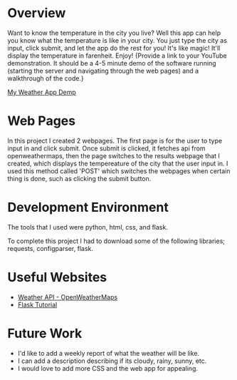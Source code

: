# Overview

Want to know the temperature in the city you live? Well this app can help you know what the temperature is like in your city. You just type the city as input, click submit, and let the app do the rest for you! It's like magic! It'll display the temperature in farenheit. Enjoy!
{Provide a link to your YouTube demonstration.  It should be a 4-5 minute demo of the software running (starting the server and navigating through the web pages) and a walkthrough of the code.}

[My Weather App Demp](http://youtube.link.goes.here)

# Web Pages

In this project I created 2 webpages. The first page is for the user to type input in and click submit. Once submit is clicked, it fetches api from openweathermaps, then the page switches to the results webpage that I created, which displays the tempereature of the city that the user input in. I used this method called 'POST' which switches the webpages when certain thing is done, such as clicking the submit button.
# Development Environment

The tools that I used were python, html, css, and flask.

To complete this project I had to download some of the following libraries; requests, configparser, flask.


# Useful Websites

* [Weather API - OpenWeatherMaps](https://openweathermap.org/api)
* [Flask Tutorial](https://www.tutorialspoint.com/flask/index.htm)

# Future Work

* I'd like to add a weekly report of what the weather will be like.
* I can add a description describing if its cloudy, rainy, sunny, etc.
* I would love to add more CSS and the web app for appealing.